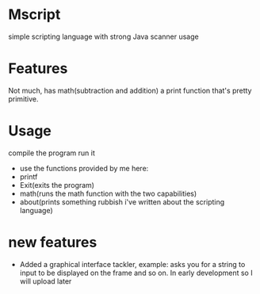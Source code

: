 # Mscript
simple scripting language with strong Java scanner usage
# Features
Not much, has math(subtraction and addition) a print function that's pretty primitive.
# Usage
compile the program
run it
- use the functions provided by me here:
- printf
- Exit(exits the program)
- math(runs the math function with the two capabilities)
- about(prints something rubbish i've written about the scripting language)
# new features
- Added a graphical interface tackler, example: asks you for a string to input to be displayed on the frame and so on. In early development so I will upload later

